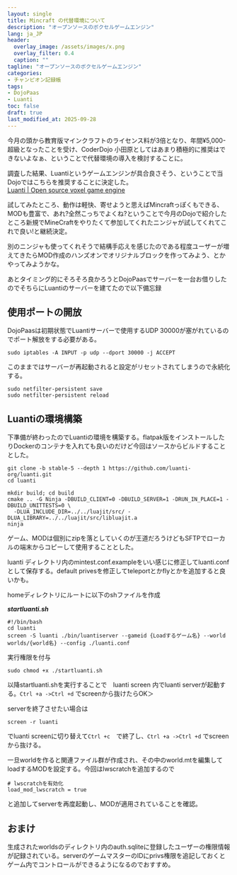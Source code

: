 ```yaml
---
layout: single
title: Mincraft の代替環境について
description: "オープンソースのボクセルゲームエンジン"
lang: ja_JP
header:
  overlay_image: /assets/images/x.png
  overlay_filter: 0.4
  caption: ""
tagline: "オープンソースのボクセルゲームエンジン"
categories: 
- チャンピオン記録帳
tags:
- DojoPaas
- Luanti
toc: false
draft: true
last_modified_at: 2025-09-28
---
```


今月の頭から教育版マインクラフトのライセンス料が3倍となり、年間¥5,000-超級となったことを受け、CoderDojo 小田原としてはあまり積極的に推奨はできないよなぁ、ということで代替環境の導入を検討することに。  
  
調査した結果、Luantiというゲームエンジンが具合良さそう、ということで当Dojoではこちらを推奨することに決定した。  
[Luanti | Open source voxel game engine](https://www.luanti.org)   
  
試してみたところ、動作は軽快、寄せようと思えばMincraftっぽくもできる、MODも豊富で、あれ?全然こっちでよくね?ということで今月のDojoで紹介したところ新規でMineCraftをやりたくて参加してくれたニンジャが試してくれてこれで良い!と継続決定。  


別のニンジャも使ってくれそうで結構手応えを感じたのである程度ユーザーが増えてきたらMOD作成のハンズオンでオリジナルブロックを作ってみよう、とかやってみようかな。  

あとタイミング的にそろそろ良かろうとDojoPaasでサーバーを一台お借りしたのでそちらにLuantiのサーバーを建てたので以下備忘録

## 使用ポートの開放
DojoPaasは初期状態でLuantiサーバーで使用するUDP 30000が塞がれているのでポート解放をする必要がある。  

```shell
sudo iptables -A INPUT -p udp --dport 30000 -j ACCEPT
```
このままではサーバーが再起動されると設定がリセットされてしまうので永続化する。

```shell
sudo netfilter-persistent save
sudo netfilter-persistent reload

```

## Luantiの環境構築
下準備が終わったのでLuantiの環境を構築する。flatpak版をインストールしたりDockerのコンテナを入れても良いのだけど今回はソースからビルドすることとした。
```
git clone -b stable-5 --depth 1 https://github.com/luanti-org/luanti.git
cd luanti
```
```
mkdir build; cd build
cmake .. -G Ninja -DBUILD_CLIENT=0 -DBUILD_SERVER=1 -DRUN_IN_PLACE=1 -DBUILD_UNITTESTS=0 \
  -DLUA_INCLUDE_DIR=../../luajit/src/ -DLUA_LIBRARY=../../luajit/src/libluajit.a
ninja
```

ゲーム、MODは個別にzipを落としていくのが王道だろうけどもSFTPでローカルの端末からコピーして使用することとした。

luanti ディレクトリ内のmintest.conf.exampleをいい感じに修正してluanti.confとして保存する。default privesを修正してteleportとかflyとかを追加すると良いかも。

  
  
homeディレクトリにルートに以下のshファイルを作成  
  
***startluanti.sh***
```shell
#!/bin/bash
cd luanti
screen -S luanti ./bin/luantiserver --gameid {Loadするゲーム名} --world worlds/{world名} --config ./luanti.conf
```
実行権限を付与
```shell
sudo chmod +x ./startluanti.sh
```

以降startluanti.shを実行することで　luanti screen 内でluanti serverが起動する。`Ctrl +a ->Ctrl +d` でscreenから抜けたらOK＞

serverを終了させたい場合は
```shell
screen -r luanti
```
でluanti screenに切り替えて`Ctrl +c`　で終了し、`Ctrl +a ->Ctrl +d` でscreenから抜ける。

一旦worldを作ると関連ファイル群が作成され、その中のworld.mtを編集してloadするMODを設定する。今回はlwscratchを追加するので

```
# lwscratchを有効化
load_mod_lwscratch = true
```
と追加してserverを再度起動し、MODが適用されていることを確認。

## おまけ
生成されたworldsのディレクトリ内のauth.sqliteに登録したユーザーの権限情報が記録されている。serverのゲームマスターのIDにprivs権限を追記しておくとゲーム内でコントロールができるようになるのでおすすめ。
